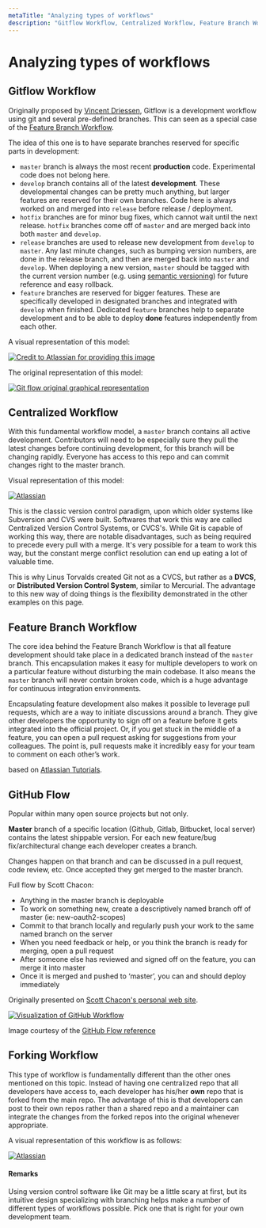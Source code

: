 ```yaml
---
metaTitle: "Analyzing types of workflows"
description: "Gitflow Workflow, Centralized Workflow, Feature Branch Workflow, GitHub Flow, Forking Workflow"
---
```


# Analyzing types of workflows



## Gitflow Workflow


Originally proposed by [Vincent Driessen](http://nvie.com/posts/a-successful-git-branching-model/), Gitflow is a development workflow using git and several pre-defined branches. This can seen as a special case of the [Feature Branch Workflow](http://stackoverflow.com/documentation/git/1276/analyzing-types-of-workflows/8329/feature-branch-workflow#t=201608040553189230861).

The idea of this one is to have separate branches reserved for specific parts in development:

- `master` branch is always the most recent **production** code. Experimental code does not belong here.
- `develop` branch contains all of the latest **development**. These developmental changes can be pretty much anything, but larger features are reserved for their own branches. Code here is always worked on and merged into `release` before release / deployment.
- `hotfix` branches are for minor bug fixes, which cannot wait until the next release. `hotfix` branches come off of `master` and are merged back into both `master` and `develop`.
- `release` branches are used to release new development from `develop` to `master`. Any last minute changes, such as bumping version numbers, are done in the release branch, and then are merged back into `master` and `develop`. When deploying a new version, `master` should be tagged with the current version number (e.g. using [semantic versioning](http://semver.org/)) for future reference and easy rollback.
- `feature` branches are reserved for bigger features. These are specifically developed in designated branches and integrated with `develop` when finished. Dedicated `feature` branches help to separate development and to be able to deploy **done** features independently from each other.

A visual representation of this model:

[<img src="http://i.stack.imgur.com/TBHkD.png" alt="Credit to Atlassian for providing this image" />](http://i.stack.imgur.com/TBHkD.png)

The original representation of this model:

[<img src="http://i.stack.imgur.com/RGIng.png" alt="Git flow original graphical representation" />](http://i.stack.imgur.com/RGIng.png)



## Centralized Workflow


With this fundamental workflow model, a `master` branch contains all active development. Contributors will need to be especially sure they pull the latest changes before continuing development, for this branch will be changing rapidly. Everyone has access to this repo and can commit changes right to the master branch.

Visual representation of this model:

[<img src="https://i.stack.imgur.com/dAYXB.png" alt="Atlassian" />](https://i.stack.imgur.com/dAYXB.png)

This is the classic version control paradigm, upon which older systems like Subversion and CVS were built. Softwares that work this way are called Centralized Version Control Systems, or CVCS's. While Git is capable of working this way, there are notable disadvantages, such as being required to precede every pull with a merge. It's very possible for a team to work this way, but the constant merge conflict resolution can end up eating a lot of valuable time.

This is why Linus Torvalds created Git not as a CVCS, but rather as a **DVCS**, or **Distributed Version Control System**, similar to Mercurial. The advantage to this new way of doing things is the flexibility demonstrated in the other examples on this page.



## Feature Branch Workflow


The core idea behind the Feature Branch Workflow is that all feature development should take place in a dedicated branch instead of the `master` branch. This encapsulation makes it easy for multiple developers to work on a particular feature without disturbing the main codebase. It also means the `master` branch will never contain broken code, which is a huge advantage for continuous integration environments.

Encapsulating feature development also makes it possible to leverage pull requests, which are a way to initiate discussions around a branch. They give other developers the opportunity to sign off on a feature before it gets integrated into the official project. Or, if you get stuck in the middle of a feature, you can open a pull request asking for suggestions from your colleagues. The point is, pull requests make it incredibly easy for your team to comment on each other’s work.

based on [Atlassian Tutorials](https://www.atlassian.com/git/tutorials/comparing-workflows/feature-branch-workflow).



## GitHub Flow


Popular within many open source projects but not only.

**Master** branch of a specific location (Github, Gitlab, Bitbucket, local server) contains the latest shippable version. For each new feature/bug fix/architectural change each developer creates a branch.

Changes happen on that branch and can be discussed in a pull request, code review, etc. Once accepted they get merged to the master branch.

Full flow by Scott Chacon:

- Anything in the master branch is deployable
- To work on something new, create a descriptively named branch off of master (ie: new-oauth2-scopes)
- Commit to that branch locally and regularly push your work to the same named branch on the server
- When you need feedback or help, or you think the branch is ready for merging, open a pull request
- After someone else has reviewed and signed off on the feature, you can merge it into master
- Once it is merged and pushed to ‘master’, you can and should deploy immediately

Originally presented on [Scott Chacon's personal web site](http://scottchacon.com/2011/08/31/github-flow.html).

[<img src="http://i.stack.imgur.com/KoMdO.png" alt="Visualization of GitHub Workflow" />](http://i.stack.imgur.com/KoMdO.png)

Image courtesy of the [GitHub Flow reference](https://guides.github.com/introduction/flow/)



## Forking Workflow


This type of workflow is fundamentally different than the other ones mentioned on this topic. Instead of having one centralized repo that all developers have access to, each developer has his/her **own** repo that is forked from the main repo. The advantage of this is that developers can post to their own repos rather than a shared repo and a maintainer can integrate the changes from the forked repos into the original whenever appropriate.

A visual representation of this workflow is as follows:

[<img src="http://i.stack.imgur.com/FAI5q.png" alt="Atlassian" />](http://i.stack.imgur.com/FAI5q.png)



#### Remarks


Using version control software like Git may be a little scary at first, but its intuitive design specializing with branching helps make a number of different types of workflows possible. Pick one that is right for your own development team.

